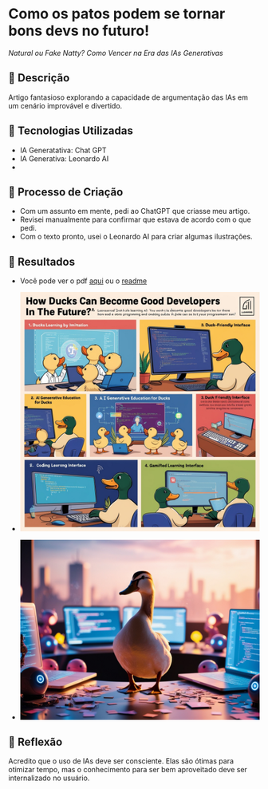 # Como os patos podem se tornar bons devs no futuro!
_Natural ou Fake Natty? Como Vencer na Era das IAs Generativas_

## 📒 Descrição
Artigo fantasioso explorando a capacidade de argumentação das IAs em um cenário improvável e divertido.

## 🤖 Tecnologias Utilizadas
- IA Generatativa: Chat GPT
- IA Generativa: Leonardo AI
- 

## 🧐 Processo de Criação
- Com um assunto em mente, pedi ao ChatGPT que criasse meu artigo.
- Revisei manualmente para confirmar que estava de acordo com o que pedi.
- Com o texto pronto, usei o Leonardo AI para criar algumas ilustrações.

## 🚀 Resultados
- Você pode ver o pdf [aqui](./Article_dev_ducks.pdf) ou o [readme](./article.md)

- ![patosdev](./dev_ducks.jpg)
- ![patodev](./real_dev_duck.jpg)
  

## 💭 Reflexão
Acredito que o uso de IAs deve ser consciente. Elas são ótimas para otimizar tempo, mas o conhecimento para ser bem aproveitado deve ser internalizado no usuário.
